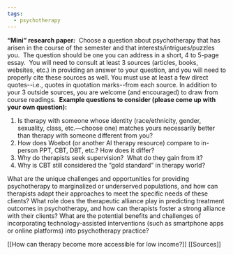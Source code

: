 ```yaml
---
tags:
  - psychotherapy
---
```

**“Mini” research paper**_**:**_  Choose a question about psychotherapy that has arisen in the course of the semester and that interests/intrigues/puzzles you.  The question should be one you can address in a short, 4 to 5-page essay.  You will need to consult at least 3 sources (articles, books, websites, etc.) in providing an answer to your question, and you will need to properly cite these sources as well. You must use at least a few direct quotes--i.e., quotes in quotation marks--from each source. In addition to your 3 outside sources, you are welcome (and encouraged) to draw from course readings. 
**Example questions to consider (please come up with your own question):**

1. Is therapy with someone whose identity (race/ethnicity, gender, sexuality, class, etc.—choose one) matches yours necessarily better than therapy with someone different from you?
2. How does Woebot (or another AI therapy resource) compare to in-person PPT, CBT, DBT, etc.? How does it differ?  
3. Why do therapists seek supervision?  What do they gain from it?
4. Why is CBT still considered the “gold standard” in therapy world?

What are the unique challenges and opportunities for providing psychotherapy to marginalized or underserved populations, and how can therapists adapt their approaches to meet the specific needs of these clients?
What role does the therapeutic alliance play in predicting treatment outcomes in psychotherapy, and how can therapists foster a strong alliance with their clients?
What are the potential benefits and challenges of incorporating technology-assisted interventions (such as smartphone apps or online platforms) into psychotherapy practice?

[[How can therapy become more accessible for low income?]]
[[Sources]]